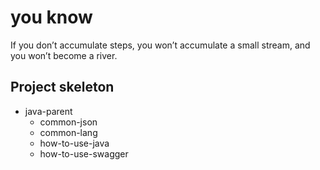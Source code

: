 # you know
If you don’t accumulate steps, you won’t accumulate a small stream, and you won’t become a river.


## Project skeleton

- java-parent
    - common-json
    - common-lang
    - how-to-use-java
    - how-to-use-swagger

